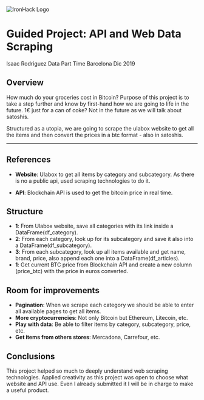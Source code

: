 ![IronHack Logo](https://s3-eu-west-1.amazonaws.com/ih-materials/uploads/upload_d5c5793015fec3be28a63c4fa3dd4d55.png)

# Guided Project: API and Web Data Scraping

Isaac Rodriguez
Data Part Time Barcelona Dic 2019

## Overview

How much do your groceries cost in Bitcoin? Purpose of this project is to take a step further and know by first-hand how we are going to life in the future. 1€ just for a can of coke? Not in the future as we will talk about satoshis.

Structured as a utopia, we are going to scrape the ulabox website to get all the items and then convert the prices in a btc format - also in satoshis.

---

## References

* __Website__: Ulabox to get all items by category and subcategory. As there is no a public api, used scraping technologies to do it.

* __API__: Blockchain API is used to get the bitcoin price in real time.

## Structure

* __1__: From Ulabox website, save all categories with its link inside a DataFrame(df_category).
* __2__: From each category, look up for its subcategory and save it also into a DataFrame(df_subcategory).
* __3__: From each subcategory, look up all items available and get name, brand, price, also append each one into a DataFrame(df_articles).
* __1__: Get current BTC price from Blockchain API and create a new column (price_btc) with the price in euros converted.

## Room for improvements

* __Pagination__: When we scrape each category we should be able to enter all available pages to get all items.
* __More cryptocurrencies__: Not only Bitcoin but Ethereum, Litecoin, etc.
* __Play with data__: Be able to filter items by category, subcategory, price, etc.
* __Get items from others stores__: Mercadona, Carrefour, etc.

## Conclusions

This project helped so much to deeply understand web scraping technologies. Applied creativity as this project was open to choose what website and API use. Even I already submitted it I will be in charge to make a useful product.
